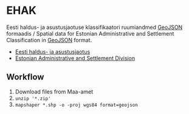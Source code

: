 # EHAK

Eesti haldus- ja asustusjaotuse klassifikaatori ruumiandmed [GeoJSON](http://geojson.org/) formaadis / Spatial data for Estonian Administrative and Settlement Classification in [GeoJSON](http://geojson.org/) format.

- [Eesti haldus- ja asustusjaotus](http://geoportaal.maaamet.ee/est/Andmed-ja-kaardid/Haldus-ja-asustusjaotus-p119.html)
- [Estonian Administrative and Settlement Division](http://geoportaal.maaamet.ee/eng/Maps-and-Data/Administrative-and-Settlement-Division-p312.html)

## Workflow

1. Download files from Maa-amet
2. `unzip '*.zip'`
3. `mapshaper *.shp -o -proj wgs84 format=geojson`

